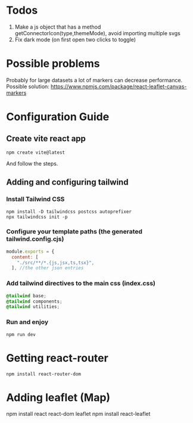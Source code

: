 # Todos
1) Make a js object that has a method getConnectorIcon(type,themeMode), avoid importing multiple svgs
2) Fix dark mode (on first open two clicks to toggle)

# Possible problems
Probably for large datasets a lot of markers can decrease performance. Possible solution: https://www.npmjs.com/package/react-leaflet-canvas-markers

# Configuration Guide

## Create vite react app
```shell
npm create vite@latest
```
And follow the steps.
## Adding and configuring tailwind
### Install Tailwind CSS
```
npm install -D tailwindcss postcss autoprefixer
npx tailwindcss init -p
```
### Configure your template paths (the generated tailwind.config.cjs)
```js
module.exports = {
  content: [
    "./src/**/*.{js,jsx,ts,tsx}",
  ], //the other json entries
```
### Add tailwind directives to the main css (index.css)
```css
@tailwind base;
@tailwind components;
@tailwind utilities;
```
### Run and enjoy
```
npm run dev
```

# Getting react-router
```
npm install react-router-dom
```

# Adding leaflet (Map)
npm install react react-dom leaflet
npm install react-leaflet
